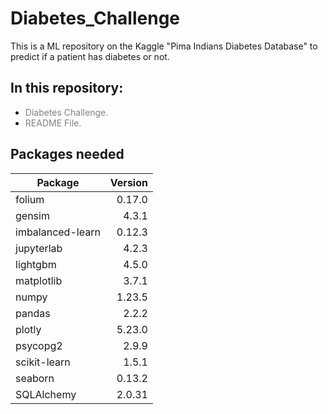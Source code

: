 # Diabetes_Challenge
This is a ML repository on the Kaggle "Pima Indians Diabetes Database" to predict if a patient has diabetes or not. 

##  __In this repository:__
* <span style="color:grey"> Diabetes Challenge.
* <span style="color:grey"> README File. 

##  __Packages needed__
<span style="color:black">

| Package          | Version |
|------------------|---------:|
| folium           | 0.17.0   |
| gensim           | 4.3.1    |
| imbalanced-learn | 0.12.3   |
| jupyterlab       | 4.2.3    |
| lightgbm         | 4.5.0    |
| matplotlib       | 3.7.1    |
| numpy            | 1.23.5   |
| pandas           | 2.2.2    |
| plotly           | 5.23.0   |
| psycopg2         | 2.9.9    |
| scikit-learn     | 1.5.1    |
| seaborn          | 0.13.2   |
| SQLAlchemy       | 2.0.31   |

